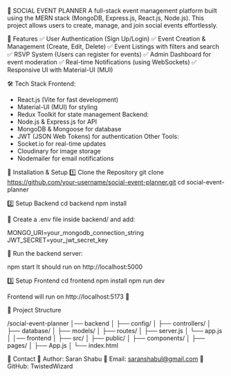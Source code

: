 📌 SOCIAL EVENT PLANNER
A full-stack event management platform built using the MERN stack (MongoDB, Express.js, React.js, Node.js). This project allows users to create, manage, and join social events effortlessly.

🌟 Features
✅ User Authentication (Sign Up/Login)
✅ Event Creation & Management (Create, Edit, Delete)
✅ Event Listings with filters and search
✅ RSVP System (Users can register for events)
✅ Admin Dashboard for event moderation
✅ Real-time Notifications (using WebSockets)
✅ Responsive UI with Material-UI (MUI)

🛠 Tech Stack
Frontend:
- React.js (Vite for fast development)
- Material-UI (MUI) for styling
- Redux Toolkit for state management
Backend:
- Node.js & Express.js for API
- MongoDB & Mongoose for database
- JWT (JSON Web Tokens) for authentication
Other Tools:
- Socket.io for real-time updates
- Cloudinary for image storage
- Nodemailer for email notifications

🚀 Installation & Setup
1️⃣ Clone the Repository
git clone https://github.com/your-username/social-event-planner.git
cd social-event-planner

2️⃣ Setup Backend
cd backend
npm install

🔹 Create a .env file inside backend/ and add:

MONGO_URI=your_mongodb_connection_string
JWT_SECRET=your_jwt_secret_key

🔹 Run the backend server:

npm start
It should run on http://localhost:5000

3️⃣ Setup Frontend
cd frontend
npm install
npm run dev

Frontend will run on http://localhost:5173 🚀

📂 Project Structure

/social-event-planner
│── backend
│   ├── config/
│   ├── controllers/
│   ├── database/
│   ├── models/
│   ├── routes/
│   ├── server.js
│   └── app.js
│
│── frontend
│   ├── src/
│   ├── public/
│   ├── components/
│   ├── pages/
│   ├── App.js
│   └── index.html

📧 Contact
📌 Author: Saran Shabu
📌 Email: saranshabul@gmail.com
📌 GitHub: TwistedWizard



